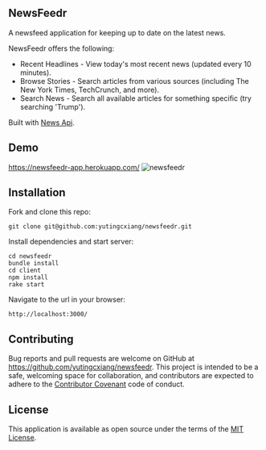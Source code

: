 ## NewsFeedr

A newsfeed application for keeping up to date on the latest news. 

NewsFeedr offers the following:
* Recent Headlines - View today's most recent news (updated every 10 minutes).
* Browse Stories - Search articles from various sources (including The New York Times, TechCrunch, and more).
* Search News - Search all available articles for something specific (try searching 'Trump').

Built with [News Api](https://newsapi.org/).

## Demo

https://newsfeedr-app.herokuapp.com/
![newsfeedr](https://i.imgur.com/dZcEbl6.png)

## Installation

Fork and clone this repo:

   ```
   git clone git@github.com:yutingcxiang/newsfeedr.git
   ```
   
Install dependencies and start server:

   ```
   cd newsfeedr
   bundle install
   cd client
   npm install
   rake start
   ```

Navigate to the url in your browser:

   ```
   http://localhost:3000/
   ```

## Contributing
Bug reports and pull requests are welcome on GitHub at https://github.com/yutingcxiang/newsfeedr. This project is intended to be a safe, welcoming space for collaboration, and contributors are expected to adhere to the [Contributor Covenant](http://contributor-covenant.org) code of conduct.

## License
This application is available as open source under the terms of the [MIT License](https://opensource.org/licenses/MIT).
